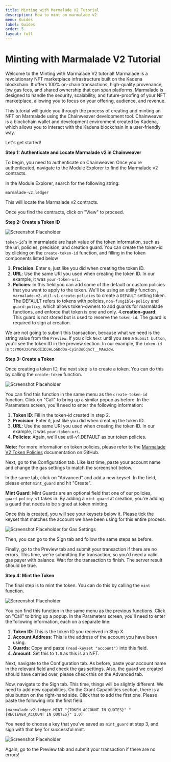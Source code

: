 ```yaml
---
title: Minting with Marmalade V2 Tutorial
description: How to mint on marmalade v2
menu: Guides
label: Guides
order: 5
layout: full
---
```


# Minting with Marmalade V2 Tutorial

Welcome to the Minting with Marmalade V2 tutorial! Marmalade is a revolutionary
NFT marketplace infrastructure built on the Kadena blockchain. It offers 100%
on-chain transactions, high-quality provenance, low gas fees, and shared
ownership that can span platforms. Marmalade is designed to handle the security,
scalability, and future-proofing of your NFT marketplace, allowing you to focus
on your offering, audience, and revenue.

This tutorial will guide you through the process of creating and minting an NFT
on Marmalade using the Chainweaver development tool. Chainweaver is a blockchain
wallet and development environment created by Kadena, which allows you to
interact with the Kadena blockchain in a user-friendly way.

Let's get started!

**Step 1: Authenticate and Locate Marmalade v2 in Chainweaver**

To begin, you need to authenticate on Chainweaver. Once you're authenticated,
navigate to the Module Explorer to find the Marmalade v2 contracts.

In the Module Explorer, search for the following string:

```
marmalade-v2.ledger
```

This will locate the Marmalade v2 contracts.

Once you find the contracts, click on "View" to proceed.

**Step 2: Create a Token ID**

![Screenshot Placeholder](/assets/marmalade/01-create-token-01.png)

`token-id`'s in marmalade are hash value of the token information, such as the
uri, policies, precision, and creation guard. You can create the token-id by
clicking on the `create-token-id` function, and filling in the token components
listed below

1. **Precision**: Enter `0`, just like you did when creating the token ID.
2. **URL**: Use the same URI you used when creating the token ID. In our
   example, it was `your-token-uri`.
3. **Policies**: In this field you can add some of the default or custom
   policies that you want to apply to the token. We'll be using an utility
   function , `marmalade-v2.util-v1.create-policies` to create a `DEFAULT`
   setting token. The DEFAULT refers to tokens with policies,
   `non-fungible-policy` and `guard-policy`, which allows token-owners to add
   guards for marmalade functions, and enforce that token is one and
   only. 4.**creation-guard**: This guard is not stored but is used to reserve
   the `token-id`. The guard is required to sign at creation.

We are not going to submit this transaction, because what we need is the string
value from the `Preview`. If you click `Next` until you see a `Submit button`,
you'll see the token ID in the preview section. In our example, the `token-id`
is `t:YMO4JzGYoQdIIDJHLoGDdOo-Cyin3oCqncT__MAe2qw`.

**Step 3: Create a Token**

Once creating a token ID, the next step is to create a token. You can do this by
calling the `create-token` function.

![Screenshot Placeholder](/assets/marmalade/01-create-token-02.png)

You can find this function in the same menu as the `create-token-id` function.
Click on "Call" to bring up a similar popup as before. In the Parameters screen,
you'll need to enter the following information:

1. **Token ID**: Fill in the token-id created in step 2.
2. **Precision**: Enter `0`, just like you did when creating the token ID.
3. **URL**: Use the same URI you used when creating the token ID. In our
   example, it was `your-token-uri`.
4. **Policies**: Again, we'll use util-v1.DEFAULT as our token policies.

**Note:** For more information on token policies, please refer to the
[Marmalade V2 Token Policies](https://github.com/kadena-io/marmalade/tree/v2#token-policies)
documentation on GitHub.

Next, go to the Configuration tab. Like last time, paste your account name and
change the gas settings to match the screenshot below.

In the same tab, click on "Advanced" and add a new keyset. In the field, please
enter `mint_guard` and hit "Create".

**Mint Guard**: Mint Guards are an optional field that one of our policies,
`guard-policy-v1` takes in. By adding a `mint-guard` at creation, you're adding
a guard that needs to be signed at token minting.

Once this is created, you will see your keysets below it. Please tick the keyset
that matches the account we have been using for this entire process.

![Screenshot Placeholder for Gas Settings](/assets/marmalade/01-create-token-01.png)

Then, you can go to the Sign tab and follow the same steps as before.

Finally, go to the Preview tab and submit your transaction if there are no
errors. This time, we're submitting the transaction, so you'd need a valid gas
payer with balance. Wait for the transaction to finish. The server result should
be true.

**Step 4: Mint the Token**

The final step is to mint the token. You can do this by calling the `mint`
function.

![Screenshot Placeholder](/assets/marmalade/02-mint-token-01.png)

You can find this function in the same menu as the previous functions. Click on
"Call" to bring up a popup. In the Parameters screen, you'll need to enter the
following information, each on a separate line:

1. **Token ID**: This is the token ID you received in Step X.
2. **Account Address**: This is the address of the account you have been using.
3. **Guards**: Copy and paste `(read-keyset "account")` into this field.
4. **Amount**: Set this to `1.0` as this is an NFT.

Next, navigate to the Configuration tab. As before, paste your account name in
the relevant field and check the gas settings. Also, the guard we created should
have carried over, please check this on the Advanced tab.

Now, navigate to the Sign tab. This time, things will be slightly different. We
need to add new capabilities. On the Grant Capabilities section, there is a plus
button on the right-hand side. Click that to add the first one. Please paste the
following into the first field:

```pact
(marmalade-v2.ledger.MINT "{TOKEN_ACCOUNT_IN_QUOTES}" "{RECIEVER_ACCOUNT IN QUOTES}" 1.0)
```

You need to choose a key that you've saved as `mint_guard` at step 3, and sign
with that key for successful mint.

![Screenshot Placeholder](/assets/marmalade/02-mint-token-02.png)

Again, go to the Preview tab and submit your transaction if there are no errors!
